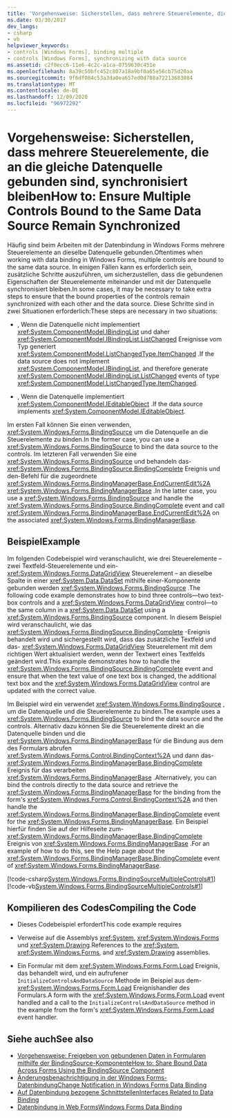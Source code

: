 ```yaml
---
title: 'Vorgehensweise: Sicherstellen, dass mehrere Steuerelemente, die an die gleiche Datenquelle gebunden sind, synchronisiert bleiben'
ms.date: 03/30/2017
dev_langs:
- csharp
- vb
helpviewer_keywords:
- controls [Windows Forms], binding multiple
- controls [Windows Forms], synchronizing with data source
ms.assetid: c2f0ecc6-11e6-4c2c-a1ca-0759630c451e
ms.openlocfilehash: 8a39c50bfc452c807a18a9bf0a65e56cb75d20aa
ms.sourcegitcommit: 9f6df084c53a3da0ea657ed0d708a72213683084
ms.translationtype: MT
ms.contentlocale: de-DE
ms.lasthandoff: 12/09/2020
ms.locfileid: "96972292"
---
```

# <a name="how-to-ensure-multiple-controls-bound-to-the-same-data-source-remain-synchronized"></a><span data-ttu-id="dd87a-102">Vorgehensweise: Sicherstellen, dass mehrere Steuerelemente, die an die gleiche Datenquelle gebunden sind, synchronisiert bleiben</span><span class="sxs-lookup"><span data-stu-id="dd87a-102">How to: Ensure Multiple Controls Bound to the Same Data Source Remain Synchronized</span></span>
<span data-ttu-id="dd87a-103">Häufig sind beim Arbeiten mit der Datenbindung in Windows Forms mehrere Steuerelemente an dieselbe Datenquelle gebunden.</span><span class="sxs-lookup"><span data-stu-id="dd87a-103">Oftentimes when working with data binding in Windows Forms, multiple controls are bound to the same data source.</span></span> <span data-ttu-id="dd87a-104">In einigen Fällen kann es erforderlich sein, zusätzliche Schritte auszuführen, um sicherzustellen, dass die gebundenen Eigenschaften der Steuerelemente miteinander und mit der Datenquelle synchronisiert bleiben.</span><span class="sxs-lookup"><span data-stu-id="dd87a-104">In some cases, it may be necessary to take extra steps to ensure that the bound properties of the controls remain synchronized with each other and the data source.</span></span> <span data-ttu-id="dd87a-105">Diese Schritte sind in zwei Situationen erforderlich:</span><span class="sxs-lookup"><span data-stu-id="dd87a-105">These steps are necessary in two situations:</span></span>  
  
- <span data-ttu-id="dd87a-106">, Wenn die Datenquelle nicht implementiert <xref:System.ComponentModel.IBindingList> und daher <xref:System.ComponentModel.IBindingList.ListChanged> Ereignisse vom Typ generiert <xref:System.ComponentModel.ListChangedType.ItemChanged> .</span><span class="sxs-lookup"><span data-stu-id="dd87a-106">If the data source does not implement <xref:System.ComponentModel.IBindingList>, and therefore generate <xref:System.ComponentModel.IBindingList.ListChanged> events of type <xref:System.ComponentModel.ListChangedType.ItemChanged>.</span></span>  
  
- <span data-ttu-id="dd87a-107">, Wenn die Datenquelle implementiert <xref:System.ComponentModel.IEditableObject> .</span><span class="sxs-lookup"><span data-stu-id="dd87a-107">If the data source implements <xref:System.ComponentModel.IEditableObject>.</span></span>  
  
 <span data-ttu-id="dd87a-108">Im ersten Fall können Sie einen verwenden, <xref:System.Windows.Forms.BindingSource> um die Datenquelle an die Steuerelemente zu binden.</span><span class="sxs-lookup"><span data-stu-id="dd87a-108">In the former case, you can use a <xref:System.Windows.Forms.BindingSource> to bind the data source to the controls.</span></span> <span data-ttu-id="dd87a-109">Im letzteren Fall verwenden Sie eine <xref:System.Windows.Forms.BindingSource> und behandeln das- <xref:System.Windows.Forms.BindingSource.BindingComplete> Ereignis und den-Befehl für die zugeordnete <xref:System.Windows.Forms.BindingManagerBase.EndCurrentEdit%2A> <xref:System.Windows.Forms.BindingManagerBase> .</span><span class="sxs-lookup"><span data-stu-id="dd87a-109">In the latter case, you use a <xref:System.Windows.Forms.BindingSource> and handle the <xref:System.Windows.Forms.BindingSource.BindingComplete> event and call <xref:System.Windows.Forms.BindingManagerBase.EndCurrentEdit%2A> on the associated <xref:System.Windows.Forms.BindingManagerBase>.</span></span>  
  
## <a name="example"></a><span data-ttu-id="dd87a-110">Beispiel</span><span class="sxs-lookup"><span data-stu-id="dd87a-110">Example</span></span>  
 <span data-ttu-id="dd87a-111">Im folgenden Codebeispiel wird veranschaulicht, wie drei Steuerelemente – zwei Textfeld-Steuerelemente und ein- <xref:System.Windows.Forms.DataGridView> Steuerelement – an dieselbe Spalte in einer <xref:System.Data.DataSet> mithilfe einer-Komponente gebunden werden <xref:System.Windows.Forms.BindingSource> .</span><span class="sxs-lookup"><span data-stu-id="dd87a-111">The following code example demonstrates how to bind three controls—two text-box controls and a <xref:System.Windows.Forms.DataGridView> control—to the same column in a <xref:System.Data.DataSet> using a <xref:System.Windows.Forms.BindingSource> component.</span></span> <span data-ttu-id="dd87a-112">In diesem Beispiel wird veranschaulicht, wie das <xref:System.Windows.Forms.BindingSource.BindingComplete> -Ereignis behandelt wird und sichergestellt wird, dass das zusätzliche Textfeld und das- <xref:System.Windows.Forms.DataGridView> Steuerelement mit dem richtigen Wert aktualisiert werden, wenn der Textwert eines Textfelds geändert wird.</span><span class="sxs-lookup"><span data-stu-id="dd87a-112">This example demonstrates how to handle the <xref:System.Windows.Forms.BindingSource.BindingComplete> event and ensure that when the text value of one text box is changed, the additional text box and the <xref:System.Windows.Forms.DataGridView> control are updated with the correct value.</span></span>  
  
 <span data-ttu-id="dd87a-113">Im Beispiel wird ein verwendet <xref:System.Windows.Forms.BindingSource> , um die Datenquelle und die Steuerelemente zu binden.</span><span class="sxs-lookup"><span data-stu-id="dd87a-113">The example uses a <xref:System.Windows.Forms.BindingSource> to bind the data source and the controls.</span></span> <span data-ttu-id="dd87a-114">Alternativ dazu können Sie die Steuerelemente direkt an die Datenquelle binden und die <xref:System.Windows.Forms.BindingManagerBase> für die Bindung aus dem des Formulars abrufen <xref:System.Windows.Forms.Control.BindingContext%2A> und dann das- <xref:System.Windows.Forms.BindingManagerBase.BindingComplete> Ereignis für das verarbeiten <xref:System.Windows.Forms.BindingManagerBase> .</span><span class="sxs-lookup"><span data-stu-id="dd87a-114">Alternatively, you can bind the controls directly to the data source and retrieve the <xref:System.Windows.Forms.BindingManagerBase> for the binding from the form's <xref:System.Windows.Forms.Control.BindingContext%2A> and then handle the <xref:System.Windows.Forms.BindingManagerBase.BindingComplete> event for the <xref:System.Windows.Forms.BindingManagerBase>.</span></span> <span data-ttu-id="dd87a-115">Ein Beispiel hierfür finden Sie auf der Hilfeseite zum- <xref:System.Windows.Forms.BindingManagerBase.BindingComplete> Ereignis von <xref:System.Windows.Forms.BindingManagerBase> .</span><span class="sxs-lookup"><span data-stu-id="dd87a-115">For an example of how to do this, see the Help page about the <xref:System.Windows.Forms.BindingManagerBase.BindingComplete> event of <xref:System.Windows.Forms.BindingManagerBase>.</span></span>  
  
 [!code-csharp[System.Windows.Forms.BindingSourceMultipleControls#1](~/samples/snippets/csharp/VS_Snippets_Winforms/System.Windows.Forms.BindingSourceMultipleControls/CS/Form1.cs#1)]
 [!code-vb[System.Windows.Forms.BindingSourceMultipleControls#1](~/samples/snippets/visualbasic/VS_Snippets_Winforms/System.Windows.Forms.BindingSourceMultipleControls/VB/Form1.vb#1)]  
  
## <a name="compiling-the-code"></a><span data-ttu-id="dd87a-116">Kompilieren des Codes</span><span class="sxs-lookup"><span data-stu-id="dd87a-116">Compiling the Code</span></span>  
  
- <span data-ttu-id="dd87a-117">Dieses Codebeispiel erfordert</span><span class="sxs-lookup"><span data-stu-id="dd87a-117">This code example requires</span></span>  
  
- <span data-ttu-id="dd87a-118">Verweise auf die Assemblys <xref:System>, <xref:System.Windows.Forms> und <xref:System.Drawing>.</span><span class="sxs-lookup"><span data-stu-id="dd87a-118">References to the <xref:System>, <xref:System.Windows.Forms>, and <xref:System.Drawing> assemblies.</span></span>  
  
- <span data-ttu-id="dd87a-119">Ein Formular mit dem <xref:System.Windows.Forms.Form.Load> Ereignis, das behandelt wird, und ein aufrufener `InitializeControlsAndDataSource` Methode im Beispiel aus dem- <xref:System.Windows.Forms.Form.Load> Ereignishandler des Formulars.</span><span class="sxs-lookup"><span data-stu-id="dd87a-119">A form with the <xref:System.Windows.Forms.Form.Load> event handled and a call to the `InitializeControlsAndDataSource` method in the example from the form's <xref:System.Windows.Forms.Form.Load> event handler.</span></span>  
  
## <a name="see-also"></a><span data-ttu-id="dd87a-120">Siehe auch</span><span class="sxs-lookup"><span data-stu-id="dd87a-120">See also</span></span>

- [<span data-ttu-id="dd87a-121">Vorgehensweise: Freigeben von gebundenen Daten in Formularen mithilfe der BindingSource-Komponente</span><span class="sxs-lookup"><span data-stu-id="dd87a-121">How to: Share Bound Data Across Forms Using the BindingSource Component</span></span>](./controls/how-to-share-bound-data-across-forms-using-the-bindingsource-component.md)
- [<span data-ttu-id="dd87a-122">Änderungsbenachrichtigung in der Windows Forms-Datenbindung</span><span class="sxs-lookup"><span data-stu-id="dd87a-122">Change Notification in Windows Forms Data Binding</span></span>](change-notification-in-windows-forms-data-binding.md)
- [<span data-ttu-id="dd87a-123">Auf Datenbindung bezogene Schnittstellen</span><span class="sxs-lookup"><span data-stu-id="dd87a-123">Interfaces Related to Data Binding</span></span>](interfaces-related-to-data-binding.md)
- [<span data-ttu-id="dd87a-124">Datenbindung in Web Forms</span><span class="sxs-lookup"><span data-stu-id="dd87a-124">Windows Forms Data Binding</span></span>](windows-forms-data-binding.md)
